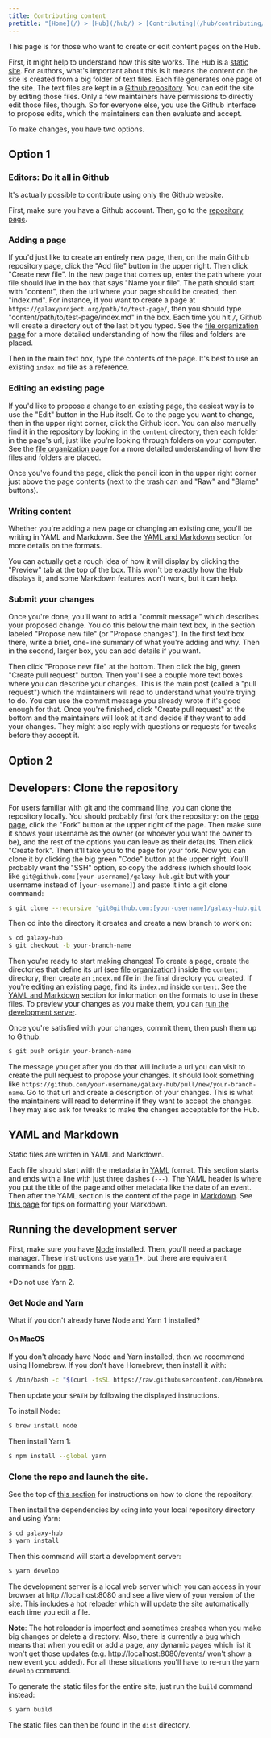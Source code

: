 ```yaml
---
title: Contributing content
pretitle: "[Home](/) > [Hub](/hub/) > [Contributing](/hub/contributing/)"
---
```


This page is for those who want to create or edit content pages on the Hub.

First, it might help to understand how this site works. The Hub is a [static site](https://bejamas.io/discovery/static-site-generators/). For authors, what's important about this is it means the content on the site is created from a big folder of text files. Each file generates one page of the site. The text files are kept in a [Github repository](https://github.com/galaxyproject/galaxy-hub). You can edit the site by editing those files. Only a few maintainers have permissions to directly edit those files, though. So for everyone else, you use the Github interface to propose edits, which the maintainers can then evaluate and accept.

To make changes, you have two options.

## Option 1
### Editors: Do it all in Github

It's actually possible to contribute using only the Github website.

First, make sure you have a Github account. Then, go to the [repository page](https://github.com/galaxyproject/galaxy-hub).

### Adding a page

If you'd just like to create an entirely new page, then, on the main Github repository page, click the "Add file" button in the upper right. Then click "Create new file". In the new page that comes up, enter the path where your file should live in the box that says "Name your file". The path should start with "content", then the url where your page should be created, then "index.md". For instance, if you want to create a page at `https://galaxyproject.org/path/to/test-page/`, then you should type "content/path/to/test-page/index.md" in the box. Each time you hit `/`, Github will create a directory out of the last bit you typed. See the [file organization page](/hub/contributing/file-organization/) for a more detailed understanding of how the files and folders are placed.

Then in the main text box, type the contents of the page. It's best to use an existing `index.md` file as a reference.

### Editing an existing page

If you'd like to propose a change to an existing page, the easiest way is to use the "Edit" button in the Hub itself. Go to the page you want to change, then in the upper right corner, click the Github icon. You can also manually find it in the repository by looking in the `content` directory, then each folder in the page's url, just like you're looking through folders on your computer. See the [file organization page](/hub/contributing/file-organization/) for a more detailed understanding of how the files and folders are placed.

Once you've found the page, click the pencil icon in the upper right corner just above the page contents (next to the trash can and "Raw" and "Blame" buttons).

### Writing content

Whether you're adding a new page or changing an existing one, you'll be writing in YAML and Markdown. See the [YAML and Markdown](#yaml-and-markdown) section for more details on the formats.

You can actually get a rough idea of how it will display by clicking the "Preview" tab at the top of the box. This won't be exactly how the Hub displays it, and some Markdown features won't work, but it can help.

### Submit your changes

Once you're done, you'll want to add a "commit message" which describes your proposed change. You do this below the main text box, in the section labeled "Propose new file" (or "Propose changes"). In the first text box there, write a brief, one-line summary of what you're adding and why. Then in the second, larger box, you can add details if you want.

Then click "Propose new file" at the bottom. Then click the big, green "Create pull request" button. Then you'll see a couple more text boxes where you can describe your changes. This is the main post (called a "pull request") which the maintainers will read to understand what you're trying to do. You can use the commit message you already wrote if it's good enough for that. Once you're finished, click "Create pull request" at the bottom and the maintainers will look at it and decide if they want to add your changes. They might also reply with questions or requests for tweaks before they accept it.

## Option 2
## Developers: Clone the repository

For users familiar with git and the command line, you can clone the repository locally. You should probably first fork the repository: on the [repo page](https://github.com/galaxyproject/galaxy-hub), click the "Fork" button at the upper right of the page. Then make sure it shows your username as the owner (or whoever you want the owner to be), and the rest of the options you can leave as their defaults. Then click "Create fork". Then it'll take you to the page for your fork. Now you can clone it by clicking the big green "Code" button at the upper right. You'll probably want the "SSH" option, so copy the address (which should look like `git@github.com:[your-username]/galaxy-hub.git` but with your username instead of `[your-username]`) and paste it into a git clone command:
```sh
$ git clone --recursive 'git@github.com:[your-username]/galaxy-hub.git'
```
Then cd into the directory it creates and create a new branch to work on:
```sh
$ cd galaxy-hub
$ git checkout -b your-branch-name
```
Then you're ready to start making changes! To create a page, create the directories that define its url (see [file organization](/hub/contributing/file-organization/)) inside the `content` directory, then create an `index.md` file in the final directory you created. If you're editing an existing page, find its `index.md` inside `content`. See the [YAML and Markdown](#yaml-and-markdown) section for information on the formats to use in these files. To preview your changes as you make them, you can [run the development server](#running-the-development-server).

Once you're satisfied with your changes, commit them, then push them up to Github:
```sh
$ git push origin your-branch-name
```
The message you get after you do that will include a url you can visit to create the pull request to propose your changes. It should look something like `https://github.com/your-username/galaxy-hub/pull/new/your-branch-name`. Go to that url and create a description of your changes. This is what the maintainers will read to determine if they want to accept the changes. They may also ask for tweaks to make the changes acceptable for the Hub.

## YAML and Markdown

Static files are written in YAML and Markdown.

Each file should start with the metadata in [YAML](https://www.cloudbees.com/blog/yaml-tutorial-everything-you-need-get-started) format. This section starts and ends with a line with just three dashes (`---`). The YAML header is where you put the title of the page and other metadata like the date of an event. Then after the YAML section is the content of the page in [Markdown](https://www.markdownguide.org/basic-syntax/). See [this page](/hub/contributing/markdown/) for tips on formatting your Markdown.

## Running the development server

First, make sure you have [Node](https://nodejs.org/en/) installed. Then, you'll need a package manager. These instructions use [yarn 1](https://yarnpkg.com/)\*, but there are equivalent commands for [npm](https://docs.npmjs.com/cli/v7/commands/npm).

\*Do not use Yarn 2.

### Get Node and Yarn

What if you don't already have Node and Yarn 1 installed?

#### On MacOS

If you don't already have Node and Yarn installed, then we recommend using Homebrew.  If you don't have Homebrew, then install it with:
```sh
$ /bin/bash -c "$(curl -fsSL https://raw.githubusercontent.com/Homebrew/install/HEAD/install.sh)"
```
Then update your `$PATH` by following the displayed instructions.

To install Node:
```sh
$ brew install node
```

Then install Yarn 1:
```sh
$ npm install --global yarn
```

### Clone the repo and launch the site.

See the top of [this section](#option-2-clone-the-repository) for instructions on how to clone the repository.

Then install the dependencies by `cd`ing into your local repository directory and using Yarn:
```sh
$ cd galaxy-hub
$ yarn install
```

Then this command will start a development server:
```sh
$ yarn develop
```
The development server is a local web server which you can access in your browser at http://localhost:8080 and see a live view of your version of the site. This includes a hot reloader which will update the site automatically each time you edit a file.

**Note**: The hot reloader is imperfect and sometimes crashes when you make big changes or delete a directory. Also, there is currently a [bug](https://github.com/galaxyproject/galaxy-hub/issues/1697) which means that when you edit or add a page, any dynamic pages which list it won't get those updates (e.g. http://localhost:8080/events/ won't show a new event you added). For all these situations you'll have to re-run the `yarn develop` command.

To generate the static files for the entire site, just run the `build` command instead:
```sh
$ yarn build
```
The static files can then be found in the `dist` directory.
